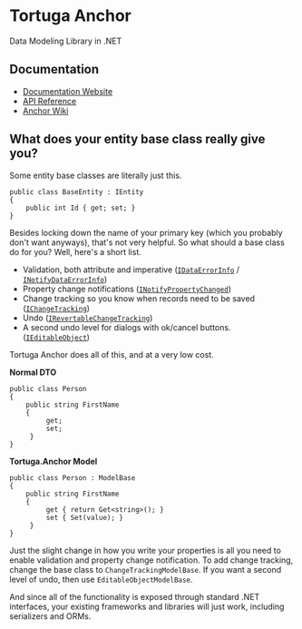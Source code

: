 # Tortuga Anchor
Data Modeling Library in .NET

## Documentation

* [Documentation Website](https://tortugaresearch.github.io/Anchor/)
* [API Reference](http://tortugaresearch.github.io/Anchor/API/Index.html)
* [Anchor Wiki](https://github.com/tortugaresearch/Anchor/wiki)

## What does your entity base class really give you?

Some entity base classes are literally just this.

    public class BaseEntity : IEntity
    {
        public int Id { get; set; }
    }

Besides locking down the name of your primary key (which you probably don't want anyways), that's not very helpful. So what should a base class do for you? Well, here's a short list.

* Validation, both attribute and imperative ([`IDataErrorInfo`](https://msdn.microsoft.com/en-us/library/system.componentmodel.idataerrorinfo(v=vs.110).aspx) / [`INotifyDataErrorInfo`](https://msdn.microsoft.com/en-us/library/system.componentmodel.inotifydataerrorinfo(v=vs.110).aspx))
* Property change notifications ([`INotifyPropertyChanged`](https://msdn.microsoft.com/en-us/library/system.componentmodel.inotifypropertychanged(v=vs.110).aspx))
* Change tracking so you know when records need to be saved ([`IChangeTracking`](https://msdn.microsoft.com/en-us/library/System.ComponentModel.IChangeTracking.aspx))
* Undo ([`IRevertableChangeTracking`](https://msdn.microsoft.com/en-us/library/system.componentmodel.irevertiblechangetracking(v=vs.110).aspx))
* A second undo level for dialogs with ok/cancel buttons. ([`IEditableObject`](https://msdn.microsoft.com/en-us/library/system.componentmodel.ieditableobject(v=vs.110).aspx))

Tortuga Anchor does all of this, and at a very low cost.

**Normal DTO**

    public class Person 
    { 
        public string FirstName 
        { 
             get; 
             set; 
         }
    }

**Tortuga.Anchor Model**

    public class Person : ModelBase     
    { 
        public string FirstName 
        { 
             get { return Get<string>(); } 
             set { Set(value); } 
         }
    }

Just the slight change in how you write your properties is all you need to enable validation and property change notification. To add change tracking, change the base class to `ChangeTrackingModelBase`. If you want a second level of undo, then use `EditableObjectModelBase`. 

And since all of the functionality is exposed through standard .NET interfaces, your existing frameworks and libraries will just work, including serializers and ORMs.
